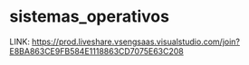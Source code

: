# sistemas_operativos
LINK: https://prod.liveshare.vsengsaas.visualstudio.com/join?E8BA863CE9FB584E1118863CD7075E63C208
